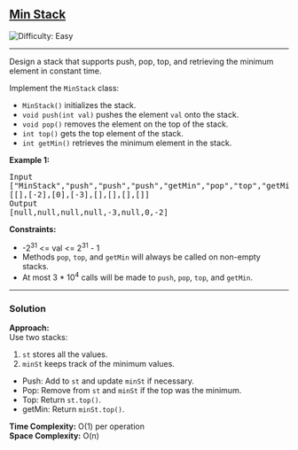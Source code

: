 <h2><a href="https://leetcode.com/problems/min-stack">Min Stack</a></h2>
<img src='https://img.shields.io/badge/Difficulty-Easy-brightgreen' alt='Difficulty: Easy' />
<hr>

<p>Design a stack that supports push, pop, top, and retrieving the minimum element in constant time.</p>

<p>Implement the <code>MinStack</code> class:</p>
<ul>
  <li><code>MinStack()</code> initializes the stack.</li>
  <li><code>void push(int val)</code> pushes the element <code>val</code> onto the stack.</li>
  <li><code>void pop()</code> removes the element on the top of the stack.</li>
  <li><code>int top()</code> gets the top element of the stack.</li>
  <li><code>int getMin()</code> retrieves the minimum element in the stack.</li>
</ul>

<p><strong>Example 1:</strong></p>
<pre>
Input
["MinStack","push","push","push","getMin","pop","top","getMin"]
[[],[-2],[0],[-3],[],[],[],[]]
Output
[null,null,null,null,-3,null,0,-2]
</pre>

<p><strong>Constraints:</strong></p>
<ul>
  <li>-2<sup>31</sup> &lt;= val &lt;= 2<sup>31</sup> - 1</li>
  <li>Methods <code>pop</code>, <code>top</code>, and <code>getMin</code> will always be called on non-empty stacks.</li>
  <li>At most 3 * 10<sup>4</sup> calls will be made to <code>push</code>, <code>pop</code>, <code>top</code>, and <code>getMin</code>.</li>
</ul>

---

### Solution

**Approach:**  
Use two stacks:
1. `st` stores all the values.  
2. `minSt` keeps track of the minimum values.  
- Push: Add to `st` and update `minSt` if necessary.  
- Pop: Remove from `st` and `minSt` if the top was the minimum.  
- Top: Return `st.top()`.  
- getMin: Return `minSt.top()`.  

**Time Complexity:** O(1) per operation  
**Space Complexity:** O(n)
